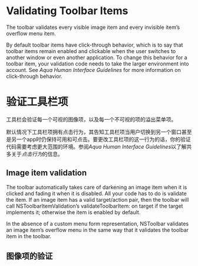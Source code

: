 # Validating Toolbar Items

The toolbar validates every visible image item and every invisible item’s overflow menu item.

By default toolbar items have click-through behavior, which is to say that toolbar items remain enabled and clickable when the user switches to another window or even another application. To change this behavior for a toolbar item, your validation code needs to take the larger environment into account. See *Aqua Human Interface Guidelines* for more information on click-through behavior.


# 验证工具栏项

工具栏会验证每一个可视的图像项，以及每一个不可视的项的溢出菜单项。

默认情况下工具栏项拥有点击行为，其告知工具栏项当用户切换到另一个窗口甚至是另一个app时仍保持可用和可点击。要更改工具栏项的这一行为的话，你的验证代码需要考虑更大范围的环境。参阅*Aqua Human Interface Guidelines*以了解共多关于*点击行为*的信息。


## Image item validation

The toolbar automatically takes care of darkening an image item when it is clicked and fading it when it is disabled. All your code has to do is validate the item. If an image item has a valid target/action pair, then the toolbar will call NSToolbarItemValidation’s validateToolbarItem: on target if the target implements it; otherwise the item is enabled by default.

In the absence of a custom menu form representation, NSToolbar validates an image item’s overflow menu in the same way that it validates the toolbar item in the toolbar.

## 图像项的验证

